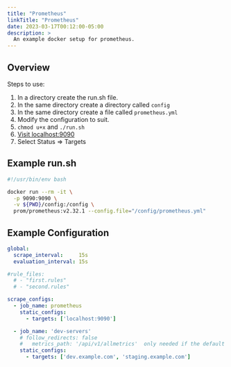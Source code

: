 ```yaml
---
title: "Prometheus"
linkTitle: "Prometheus"
date: 2023-03-17T00:12:00-05:00
description: >
  An example docker setup for prometheus.
---
```


## Overview

Steps to use:

1.  In a directory create the run.sh file.
1.  In the same directory create a directory called `config`
1.  In the same directory create a file called `prometheus.yml`
1.  Modify the configuration to suit.
1.  `chmod u+x` and `./run.sh`
1.  [Visit localhost:9090](http://localhost:9090)
1.  Select Status => Targets

## Example run.sh

```bash
#!/usr/bin/env bash

docker run --rm -it \
  -p 9090:9090 \
  -v ${PWD}/config:/config \
  prom/prometheus:v2.32.1 --config.file="/config/prometheus.yml"
```

## Example Configuration


```yaml
global:
  scrape_interval:     15s
  evaluation_interval: 15s

#rule_files:
  # - "first.rules"
  # - "second.rules"

scrape_configs:
  - job_name: prometheus
    static_configs:
      - targets: ['localhost:9090']

  - job_name: 'dev-servers'
    # follow_redirects: false
    #   metrics_path: '/api/v1/allmetrics'  only needed if the default path is not /metrics
    static_configs:
      - targets: ['dev.example.com', 'staging.example.com'] 
```

<!-- ## References -->

<!-- Format for online resources: -->
<!-- Author Last Name, First Name. “Title of Work.” Title of Site, Sponsor or -->
<!-- Publisher (include only if different from website title or author), Date of -->
<!-- Publication or Update Date, URL. Accessed Date (only if no date of publication -->
<!-- or update date). -->

